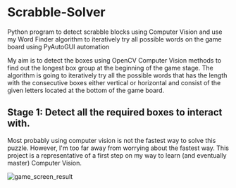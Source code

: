 # Scrabble-Solver
Python program to detect scrabble blocks using Computer Vision and use my Word Finder algorithm to iteratively try all possible words on the game board using PyAutoGUI automation

My aim is to detect the boxes using OpenCV Computer Vision methods to find out the longest box group at the beginning of the game stage. The algorithm is going to iteratively try all the possible words that has the length with the consecutive boxes either vertical or horizontal and consist of the given letters located at the bottom of the game board.

## Stage 1: Detect all the required boxes to interact with. 
Most probably using computer vision is not the fastest way to solve this puzzle. However, I'm too far away from worrying about the fastest way. This project is a representative of a first step on my way to learn (and eventually master) Computer Vision.

![game_screen_result](https://user-images.githubusercontent.com/36932448/62078270-e6c24880-b254-11e9-8d14-ff0ad35b01ed.png)
